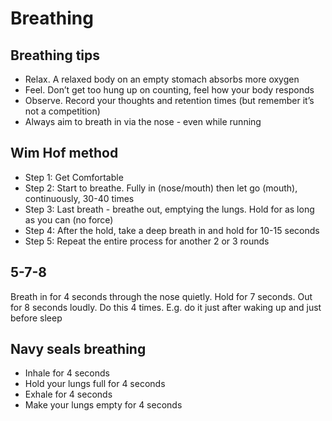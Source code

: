 # Breathing

## Breathing tips
- Relax. A relaxed body on an empty stomach absorbs more oxygen
- Feel. Don’t get too hung up on counting, feel how your body responds
- Observe. Record your thoughts and retention times (but remember it’s not a competition)
- Always aim to breath in via the nose - even while running 

## Wim Hof method
- Step 1: Get Comfortable
- Step 2: Start to breathe. Fully in (nose/mouth) then let go (mouth), continuously, 30-40 times
- Step 3: Last breath - breathe out, emptying the lungs. Hold for as long as you can (no force)
- Step 4: After the hold, take a deep breath in and hold for 10-15 seconds
- Step 5: Repeat the entire process for another 2 or 3 rounds

## 5-7-8
Breath in for 4 seconds through the nose quietly. Hold for 7 seconds. Out for 8 seconds loudly. Do this 4 times. E.g. do it just after waking up and just before sleep  

## Navy seals breathing 
- Inhale for 4 seconds 
- Hold your lungs full for 4 seconds
- Exhale for 4 seconds 
- Make your lungs empty for 4 seconds 
